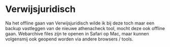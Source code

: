 # Verwijsjuridisch

Na het offline gaan van Verwijsjuridisch wilde ik bij deze toch maar een backup vastleggen van de nieuwe athenacheck tool, mocht deze ook offline gaan. 
Webarchive files zijn te openen in Safari op Mac, maar kunnen volgensmij ook geopend worden via andere browsers / tools. 
